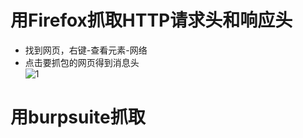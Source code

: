 # 用Firefox抓取HTTP请求头和响应头  
- 找到网页，右键-查看元素-网络  
- 点击要抓包的网页得到消息头  
![1](https://github.com/chalern/ctf_web/blob/master/%E5%BE%AE%E4%BF%A1%E6%88%AA%E5%9B%BE_20171122013107.png)  

# 用burpsuite抓取
